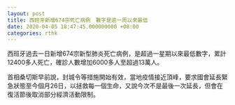 ```yaml
---
layout: post
title: 西班牙新增674宗死亡病例　數字是逾一周以來最低
date: 2020-04-05 18:47:45.000000000 +08:00
categories: rthk
---
```


西班牙過去一日新增674宗新型肺炎死亡病例，是超過一星期以來最低數字，累計12400多人死亡，確診人數增加6000多人至超過13萬人。

首相桑切斯早前說，封城令等措施開始有效，當地疫情接近頂峰，要求國會延長緊急狀態至今個月26日，以拯救每一個生命，又說今次不是最後一次延長，但會在復活節後取消部分經濟活動限制。
